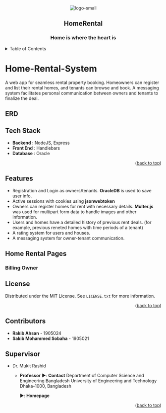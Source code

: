 <div id="top"></div>
<!--Project LOGO -->
<br/>
<div align="center">

![logo-small](https://github.com/user-attachments/assets/762b1b1e-eecc-4556-b833-a33aff58b026)

<h2 align="center">HomeRental</h2>
  <h3 align="center">Home is where the heart is </h3>
</div>

<!--TABLE OF CONTENTS -->
<details>
  <summary>Table of Contents</summary>
  <ol>
    <li>
      <a href="#about-the-project">Home-Rental-System</a>
      <ul>
        <li><a href="#built-with">Tech Stack</a></li>
      </ul>
    </li>
    <li>
      <a href="#getting-started">Getting Started</a>
      <ul>
        <li><a href="#prerequisites">Prerequisites</a></li>
        <li><a href="#installation">Installation</a></li>
      </ul>
    </li>
    <li><a href="#license">License</a></li>
    <li><a href="#contact">Contact</a></li>
  </ol>
</details>

# Home-Rental-System
A web app for seamless rental property booking. Homeowners can register and list their rental homes, and tenants can browse and book. A messaging system facilitates personal communication between owners and tenants to finalize the deal.

## ERD


## Tech Stack
- **Backend** : NodeJS, Express
- **Front End** : Handlebars
- **Database** : Oracle

<p align="right">(<a href="#top">back to top</a>)</p>

## Features
* Registration and Login as owners/tenants. **OracleDB** is used to save user info.
* Active sessions with cookies using **jsonwebtoken**
* Owners can register homes for rent with necessary details. **Multer.js** was used for multipart form data to handle images and other information.
* Users and homes have a detailed history of previous rent deals. (for example, previous reneted homes with time periods of a tenant)
* A rating system for users and houses.
* A messaging system for owner-tenant communication.


## Home Rental Pages
### Billing Owner 

<!-- LICENSE -->

## License

Distributed under the MIT License. See `LICENSE.txt` for more information.

<p align="right">(<a href="#top">back to top</a>)</p>

<!-- CONTACT -->
## Contributors
- **Rakib Ahsan** - 1905024
- **Sakib Mohammed Sobaha** - 1905021

## Supervisor
- Dr. Mukit Rashid
  - **Professor**
     ▶️: **Contact**
     Department of Computer Science and Engineering
     Bangladesh University of Engineering and Technology
     Dhaka-1000, Bangladesh

     ▶️: **Homepage**

<p align="right">(<a href="#top">back to top</a>)</p>
